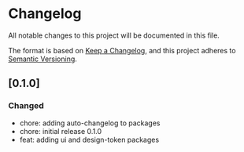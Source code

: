 # Changelog

All notable changes to this project will be documented in this file.

The format is based on [Keep a Changelog](https://keepachangelog.com/en/1.0.0/),
and this project adheres to [Semantic Versioning](https://semver.org/spec/v2.0.0.html).

## [0.1.0]

### Changed

- chore: adding auto-changelog to packages
- chore: initial release 0.1.0
- feat: adding ui and design-token packages

[Unreleased]: https://github.com/georgewrmarshall/monorepo-synchronized-test/